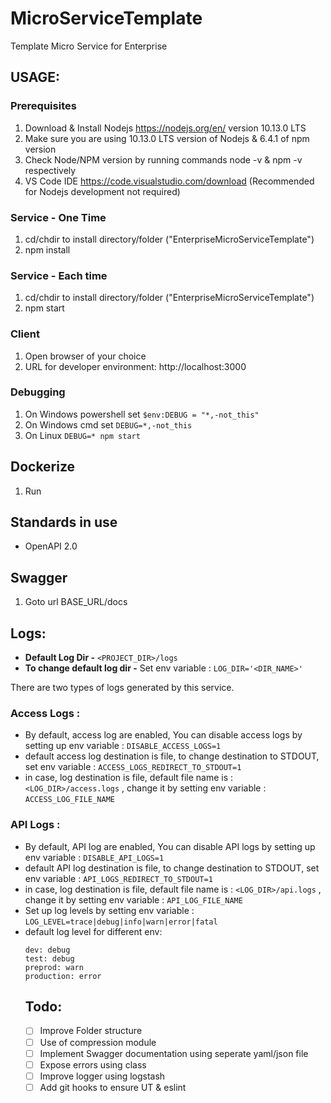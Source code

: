 # MicroServiceTemplate
Template Micro Service for Enterprise

## USAGE:

### Prerequisites
1. Download & Install Nodejs https://nodejs.org/en/ version 10.13.0 LTS
1. Make sure you are using 10.13.0 LTS version of Nodejs & 6.4.1 of npm version
1. Check Node/NPM version by running commands node -v & npm -v respectively
1. VS Code IDE https://code.visualstudio.com/download (Recommended for Nodejs development not required)

### Service - One Time
1. cd/chdir to install directory/folder ("EnterpriseMicroServiceTemplate")
1. npm install

### Service - Each time
1. cd/chdir to install directory/folder ("EnterpriseMicroServiceTemplate")
1. npm start

### Client
1. Open browser of your choice
1. URL for developer environment: http://localhost:3000

### Debugging
1. On Windows powershell set `$env:DEBUG = "*,-not_this"`
1. On Windows cmd set `DEBUG=*,-not_this`
1. On Linux `DEBUG=* npm start`

## Dockerize
1. Run 

## Standards in use
- OpenAPI 2.0

## Swagger
1. Goto url BASE_URL/docs


## Logs:
- **Default Log Dir -** `<PROJECT_DIR>/logs` <br>
- **To change default log dir -** Set env variable : `LOG_DIR='<DIR_NAME>'`

There are two types of logs generated by this service.
### Access Logs : 
  - By default, access log are enabled, You can disable access logs by setting up env variable : `DISABLE_ACCESS_LOGS=1`
  - default access log destination is file, to change destination to STDOUT, set env variable : `ACCESS_LOGS_REDIRECT_TO_STDOUT=1`
  - in case, log destination is file, default file name is : `<LOG_DIR>/access.logs` , change it by setting env variable : `ACCESS_LOG_FILE_NAME`
### API Logs :
- By default, API log are enabled, You can disable API logs by setting up env variable : `DISABLE_API_LOGS=1`
- default API log destination is file, to change destination to STDOUT, set env variable : `API_LOGS_REDIRECT_TO_STDOUT=1`
- in case, log destination is file, default file name is : `<LOG_DIR>/api.logs` , change it by setting env variable : `API_LOG_FILE_NAME`
- Set up log levels by setting env variable : `LOG_LEVEL=trace|debug|info|warn|error|fatal`
- default log level for different env: 
  ```
  dev: debug
  test: debug
  preprod: warn
  production: error
  ```
  ## Todo:
  - [ ] Improve Folder structure
  - [ ] Use of compression module
  - [ ] Implement Swagger documentation using seperate yaml/json file
  - [ ] Expose errors using class
  - [ ] Improve logger using logstash
  - [ ] Add git hooks to ensure UT & eslint
